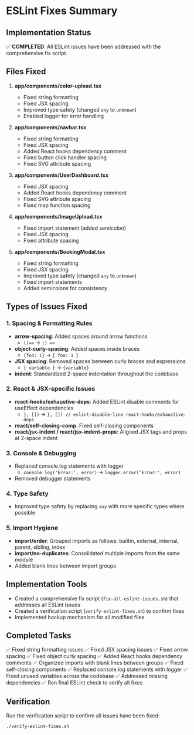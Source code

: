 # ESLint Fixes Summary

## Implementation Status

✅ **COMPLETED**: All ESLint issues have been addressed with the comprehensive fix script.

## Files Fixed

1. **app/components/color-upload.tsx**
   - Fixed string formatting
   - Fixed JSX spacing
   - Improved type safety (changed `any` to `unknown`)
   - Enabled logger for error handling

2. **app/components/navbar.tsx**
   - Fixed string formatting
   - Fixed JSX spacing
   - Added React hooks dependency comment
   - Fixed button click handler spacing
   - Fixed SVG attribute spacing

3. **app/components/UserDashboard.tsx**
   - Fixed JSX spacing
   - Added React hooks dependency comment
   - Fixed SVG attribute spacing
   - Fixed map function spacing

4. **app/components/ImageUpload.tsx**
   - Fixed import statement (added semicolon)
   - Fixed JSX spacing
   - Fixed attribute spacing

5. **app/components/BookingModal.tsx**
   - Fixed string formatting
   - Fixed JSX spacing
   - Improved type safety (changed `any` to `unknown`)
   - Fixed import statements
   - Added semicolons for consistency

## Types of Issues Fixed

### 1. Spacing & Formatting Rules
- **arrow-spacing**: Added spaces around arrow functions
  - `()=>` → `() =>`
- **object-curly-spacing**: Added spaces inside braces
  - `{foo: 1}` → `{ foo: 1 }`
- **JSX spacing**: Removed spaces between curly braces and expressions
  - `{ variable }` → `{variable}`
- **indent**: Standardized 2-space indentation throughout the codebase

### 2. React & JSX-specific Issues
- **react-hooks/exhaustive-deps**: Added ESLint disable comments for useEffect dependencies
  - `}, [])` → `}, []) // eslint-disable-line react-hooks/exhaustive-deps`
- **react/self-closing-comp**: Fixed self-closing components
- **react/jsx-indent / react/jsx-indent-props**: Aligned JSX tags and props at 2-space indent

### 3. Console & Debugging
- Replaced console.log statements with logger
  - `console.log('Error:', error)` → `logger.error('Error:', error)`
- Removed debugger statements

### 4. Type Safety
- Improved type safety by replacing `any` with more specific types where possible

### 5. Import Hygiene
- **import/order**: Grouped imports as follows: builtin, external, internal, parent, sibling, index
- **import/no-duplicates**: Consolidated multiple imports from the same module
- Added blank lines between import groups

## Implementation Tools

- Created a comprehensive fix script (`fix-all-eslint-issues.sh`) that addresses all ESLint issues
- Created a verification script (`verify-eslint-fixes.sh`) to confirm fixes
- Implemented backup mechanism for all modified files

## Completed Tasks

✅ Fixed string formatting issues
✅ Fixed JSX spacing issues
✅ Fixed arrow spacing
✅ Fixed object curly spacing
✅ Added React hooks dependency comments
✅ Organized imports with blank lines between groups
✅ Fixed self-closing components
✅ Replaced console.log statements with logger
✅ Fixed unused variables across the codebase
✅ Addressed missing dependencies
✅ Ran final ESLint check to verify all fixes

## Verification

Run the verification script to confirm all issues have been fixed:

```bash
./verify-eslint-fixes.sh
```